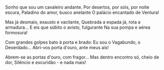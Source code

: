 Sonho que sou um cavaleiro andante.
Por desertos, por sóis, por noite escura,
Paladino do amor, busco anelante
O palácio encantado de Ventura!

Mas já desmaio, exausto e vacilante,
Quebrada a espada já, rota a armadura...
E eis que súbito o avisto, fulgurante
Na sua pompa e aérea formosura!

Com grandes golpes bato à porta e brado:
Eu sou o Vagabundo, o Deserdado...
Abri-vos porta d'ouro, ante meus ais!

Abrem-se as portas d'ouro, com fragor...
Mas dentro encontro só, cheio de dor,
Silêncio e escuridão - e nada mais!